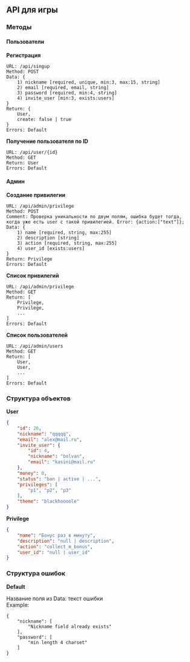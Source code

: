 ## API для игры

### Методы

#### Пользователи

**Регистрация**

```
URL: /api/singup
Method: POST
Data: {
    1) nickname [required, unique, min:3, max:15, string]
    2) email [required, email, string]
    3) password [required, min:4, string]
    4) invite_user [min:3, exists:users]
}
Return: {
    User,
    create: false | true
}
Errors: Default
``` 

**Получение пользователя по ID**

```
URL: /api/user/{id}
Method: GET
Return: User
Errors: Default
``` 

#### Админ

**Создание привилегии**

```
URL: /api/admin/privilege
Method: POST
Comment: Проверка уникальности по двум полям, ошибка будет тогда,
когда уже есть user с такой привилегией. Error: {action:["text"]};
Data: {
    1) name [required, string, max:255]
    2) description [string]
    3) action [required, string, max:255]
    4) user_id [exists:users]
}
Return: Privilege
Errors: Default
``` 

**Список привилегий**

```
URL: /api/admin/privilege
Method: GET
Return: [
    Privilege,
    Privilege,
    ...
]
Errors: Default
``` 

**Список пользователей**

```
URL: /api/admin/users
Method: GET
Return: [
    User,
    User,
    ...
]
Errors: Default
``` 

### Структура объектов

**User**
```json
{
    "id": 26,
    "nickname": "qqqqq",
    "email": "alex@mail.ru",
    "invite_user": {
        "id": 4,
        "nickname": "bolvan",
        "email": "kasini@mail.ru"
    },
    "money": 0,
    "status": "ban | active | ...",
    "privileges": [
        "p1", "p2", "p3"
    ],
    "theme": "blackhoooole"
}
```

**Privilege**
```json
{
    "name": "Бонус раз в минуту",
    "description": "null | description",
    "action": "collect_m_bonus",
    "user_id": "null | user_id"
}
```

### Структура ошибок

**Default**

Название поля из Data: текст ошибки  
Example:
```
{
    "nickname": [
        "Nickname field already exists"
    ],
    "password": [
        "min length 4 charset"
    ]
}
```

